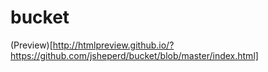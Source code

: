 # bucket 

(Preview)[http://htmlpreview.github.io/?https://github.com/jsheperd/bucket/blob/master/index.html]
